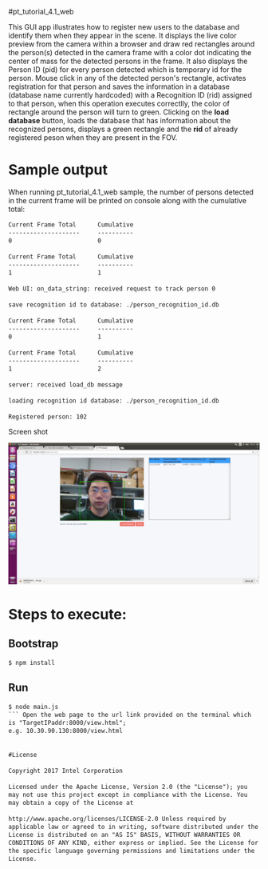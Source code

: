 #pt_tutorial_4.1_web

This GUI app illustrates how to register new users to the database and identify them when they appear in the scene. It displays the live color preview from the camera within a browser and draw red rectangles around the person(s) detected in the camera frame with a color dot indicating the center of mass for the detected persons in the frame. It also displays the Person ID (pid) for every person detected which is temporary id for the person. Mouse click in any of the detected person's rectangle, activates registration for that person and saves the information in a database (database name currently hardcoded) with a Recognition ID (rid) assigned to that person, when this operation executes correctlly, the color of rectangle around the person will turn to green. Clicking on the **load database** button, loads the database that has information about the recognized persons, displays a green rectangle and the **rid** of already registered peson when they are present in the FOV.

# Sample output

When running pt_tutorial_4.1_web sample, the number of persons detected in the current frame will be printed on console along with the cumulative total:

```
Current Frame Total      Cumulative
--------------------     ----------
0                        0

Current Frame Total      Cumulative
--------------------     ----------
1                        1

Web UI: on_data_string: received request to track person 0

save recognition id to database: ./person_recognition_id.db

Current Frame Total      Cumulative
--------------------     ----------
0                        1

Current Frame Total      Cumulative
--------------------     ----------
1                        2

server: received load_db message

loading recognition id database: ./person_recognition_id.db

Registered person: 102

```

Screen shot

![Image](./docs/pt_gui_tutorial_4.1_web.png?raw=true)


# Steps to execute:

## Bootstrap

```
$ npm install
```

## Run

```
$ node main.js
``` Open the web page to the url link provided on the terminal which is "TargetIPaddr:8000/view.html"; 
e.g. 10.30.90.130:8000/view.html


#License

Copyright 2017 Intel Corporation

Licensed under the Apache License, Version 2.0 (the "License"); you may not use this project except in compliance with the License. You may obtain a copy of the License at

http://www.apache.org/licenses/LICENSE-2.0 Unless required by applicable law or agreed to in writing, software distributed under the License is distributed on an "AS IS" BASIS, WITHOUT WARRANTIES OR CONDITIONS OF ANY KIND, either express or implied. See the License for the specific language governing permissions and limitations under the License.
